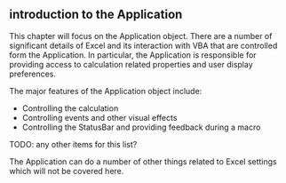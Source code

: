## introduction to the Application

This chapter will focus on the Application object. There are a number of significant details of Excel and its interaction with VBA that are controlled form the Application. In particular, the Application is responsible for providing access to calculation related properties and user display preferences.

The major features of the Application object include:

- Controlling the calculation
- Controlling events and other visual effects
- Controlling the StatusBar and providing feedback during a macro

TODO: any other items for this list?

The Application can do a number of other things related to Excel settings which will not be covered here.
